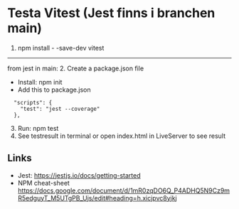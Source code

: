 
# Testa Vitest (Jest finns i branchen main)


1. npm install - -save-dev  vitest





________________________________
from jest in main:
2. Create a package.json file

- Install: npm init
- Add this to package.json

```
  "scripts": {
    "test": "jest --coverage"
  },
```

3. Run: npm test
4. See testresult in terminal or open index.html in LiveServer to see result

## Links

- Jest: https://jestjs.io/docs/getting-started
- NPM cheat-sheet https://docs.google.com/document/d/1mR0zqDO6Q_P4ADHQ5N9Cz9mR5edguyT_M5UTgPB_Ujs/edit#heading=h.xicjpvc8yjkj 


